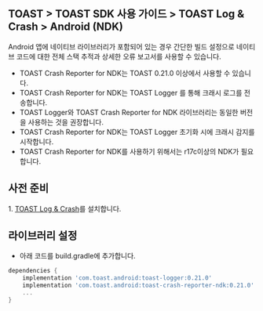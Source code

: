 ## TOAST > TOAST SDK 사용 가이드 > TOAST Log & Crash > Android (NDK)

Android 앱에 네이티브 라이브러리가 포함되어 있는 경우 간단한 빌드 설정으로 네이티브 코드에 대한 전체 스택 추적과 상세한 오류 보고서를 사용할 수 있습니다.

* TOAST Crash Reporter for NDK는 TOAST 0.21.0 이상에서 사용할 수 있습니다.
* TOAST Crash Reporter for NDK는 TOAST Logger 를 통해 크래시 로그를 전송합니다.
* TOAST Logger와 TOAST Crash Reporter for NDK 라이브러리는 동일한 버전을 사용하는 것을 권장합니다.
* TOAST Crash Reporter for NDK는 TOAST Logger 초기화 시에 크래시 감지를 시작합니다.
* TOAST Crash Reporter for NDK를 사용하기 위해서는 r17c이상의 NDK가 필요합니다.

## 사전 준비

1\. [TOAST Log & Crash](./log-collector-android)를 설치합니다.

## 라이브러리 설정
- 아래 코드를 build.gradle에 추가합니다.

```groovy
dependencies {
    implementation 'com.toast.android:toast-logger:0.21.0'
    implementation 'com.toast.android:toast-crash-reporter-ndk:0.21.0'
    ...
}
```